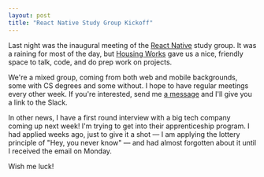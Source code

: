 ```yaml
---
layout: post
title: "React Native Study Group Kickoff"
---
```


Last night was the inaugural meeting of the [React Native](https://facebook.github.io/react-native/) study group. It was a raining for most of the day, but [Housing Works](https://www.housingworks.org/locations/bookstore-cafe) gave us a nice, friendly space to talk, code, and do prep work on projects. 

We're a mixed group, coming from both web and mobile backgrounds, some with CS degrees and some without. I hope to have regular meetings every other week. If you're interested, send me [a message](https://docs.google.com/forms/d/e/1FAIpQLSf81AES2NkFGQAHRKIUuGwlIoG5OJfmnzV0VbNtUDDzXIKxzg/viewform) and I'll give you a link to the Slack.

In other news, I have a first round interview with a big tech company coming up next week! I'm trying to get into their apprenticeship program. I had applied weeks ago, just to give it a shot — I am applying the lottery principle of "Hey, you never know" — and had almost forgotten about it until I received the email on Monday. 

Wish me luck!
